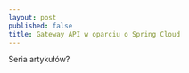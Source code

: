 ```yaml
---
layout: post
published: false
title: Gateway API w oparciu o Spring Cloud
---
```


Seria artykułów?

